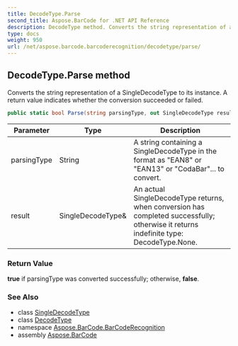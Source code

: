 ```yaml
---
title: DecodeType.Parse
second_title: Aspose.BarCode for .NET API Reference
description: DecodeType method. Converts the string representation of a SingleDecodeType to its instance. A return value indicates whether the conversion succeeded or failed
type: docs
weight: 950
url: /net/aspose.barcode.barcoderecognition/decodetype/parse/
---
```

## DecodeType.Parse method

Converts the string representation of a SingleDecodeType to its instance. A return value indicates whether the conversion succeeded or failed.

```csharp
public static bool Parse(string parsingType, out SingleDecodeType result)
```

| Parameter | Type | Description |
| --- | --- | --- |
| parsingType | String | A string containing a SingleDecodeType in the format as "EAN8" or "EAN13" or "CodaBar"... to convert. |
| result | SingleDecodeType& | An actual SingleDecodeType returns, when conversion has completed successfully; otherwise it returns indefinite type: DecodeType.None. |

### Return Value

**true** if parsingType was converted successfully; otherwise, **false**.

### See Also

* class [SingleDecodeType](../../singledecodetype/)
* class [DecodeType](../)
* namespace [Aspose.BarCode.BarCodeRecognition](../../../aspose.barcode.barcoderecognition/)
* assembly [Aspose.BarCode](../../../)


